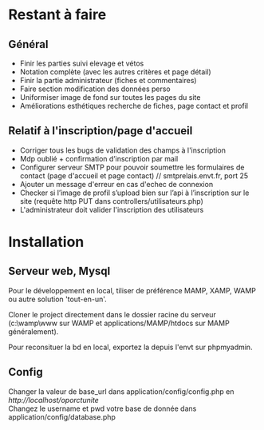 # Restant à faire

## Général
- Finir les parties suivi elevage et vétos <br>
- Notation complète (avec les autres critères et page détail)<br>
- Finir la partie administrateur (fiches et commentaires)<br>
- Faire section modification des données perso<br>
- Uniformiser image de fond sur toutes les pages du site<br>
- Améliorations esthétiques recherche de fiches, page contact et profil<br>

## Relatif à l'inscription/page d'accueil
- Corriger tous les bugs de validation des champs à l'inscription
- Mdp oublié + confirmation d’inscription par mail
- Configurer serveur SMTP pour pouvoir soumettre les formulaires de contact (page d'accueil et page contact) // smtprelais.envt.fr, port 25
- Ajouter un message d'erreur en cas d'echec de connexion
- Checker si l’image de profil s’upload bien sur l’api à l’inscription sur le site (requête http PUT dans controllers/utilisateurs.php)
- L'administrateur doit valider l'inscription des utilisateurs

# Installation

## Serveur web, Mysql

Pour le développement en local, tiliser de préférence MAMP, XAMP, WAMP ou autre solution 'tout-en-un'. <br>

Cloner le project directement dans le dossier racine du serveur (c:\wamp\www sur WAMP et applications/MAMP/htdocs sur MAMP généralement).<br>

Pour reconsituer la bd en local, exportez la depuis l'envt sur phpmyadmin.<br>

## Config

Changer la valeur de base_url dans application/config/config.php en *http://localhost/oporctunite* <br>
Changez le username et pwd votre base de donnée dans application/config/database.php <br>